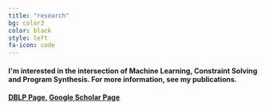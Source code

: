 ```yaml
---
title: "research"
bg: color3
color: black
style: left
fa-icon: code
---
```


#### I'm interested in the intersection of Machine Learning, Constraint Solving and Program Synthesis. For more information, see my publications.

#### [DBLP Page](http://dblp2.uni-trier.de/pers/hd/s/Singh_0002:Rohit), [Google Scholar Page](https://scholar.google.com/citations?user=63pnTbwAAAAJ&hl=en)

